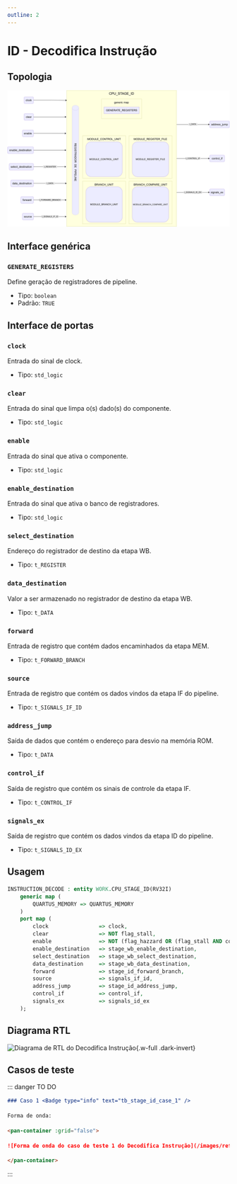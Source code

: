 ```yaml
---
outline: 2
---
```


# ID - Decodifica Instrução

## Topologia

![alt text](/public/images/reference/report_components/cpu_stage_id.drawio.svg)

## Interface genérica

### `GENERATE_REGISTERS` <Badge type="neutral" text="GENERIC" />

Define geração de registradores de pipeline.

- Tipo: `boolean `
- Padrão: `TRUE`

## Interface de portas

### `clock` <Badge type="success" text="INPUT" />

Entrada do sinal de clock.

- Tipo: `std_logic`

### `clear` <Badge type="success" text="INPUT" />

Entrada do sinal que limpa o(s) dado(s) do componente.

- Tipo: `std_logic`

### `enable` <Badge type="success" text="INPUT" />

Entrada do sinal que ativa o componente.

- Tipo: `std_logic`

### `enable_destination` <Badge type="success" text="INPUT" />

Entrada do sinal que ativa o banco de registradores.

- Tipo: `std_logic`

### `select_destination` <Badge type="success" text="INPUT" />

Endereço do registrador de destino da etapa WB.

- Tipo: `t_REGISTER`

### `data_destination` <Badge type="success" text="INPUT" />

Valor a ser armazenado no registrador de destino da etapa WB.

- Tipo: `t_DATA`

### `forward` <Badge type="success" text="INPUT" />

Entrada de registro que contém dados encaminhados da etapa MEM.

- Tipo: `t_FORWARD_BRANCH`

### `source` <Badge type="success" text="INPUT" />

Entrada de registro que contém os dados vindos da etapa IF do pipeline.

- Tipo: `t_SIGNALS_IF_ID`

### `address_jump` <Badge type="danger" text="OUTPUT" />

Saída de dados que contém o endereço para desvio na memória ROM.

- Tipo: `t_DATA`

### `control_if` <Badge type="danger" text="OUTPUT" />

Saída de registro que contém os sinais de controle da etapa IF.

- Tipo: `t_CONTROL_IF`

### `signals_ex` <Badge type="danger" text="OUTPUT" />

Saída de registro que contém os dados vindos da etapa ID do pipeline.

- Tipo: `t_SIGNALS_ID_EX`

## Usagem

```vhdl
INSTRUCTION_DECODE : entity WORK.CPU_STAGE_ID(RV32I)
    generic map (
        QUARTUS_MEMORY => QUARTUS_MEMORY
    )
    port map (
        clock                => clock,
        clear                => NOT flag_stall,
        enable               => NOT (flag_hazzard OR (flag_stall AND control_if.enable_stall)),
        enable_destination   => stage_wb_enable_destination,
        select_destination   => stage_wb_select_destination,
        data_destination     => stage_wb_data_destination,
        forward              => stage_id_forward_branch,
        source               => signals_if_id,
        address_jump         => stage_id_address_jump,
        control_if           => control_if,
        signals_ex           => signals_id_ex
    );
```

## Diagrama RTL

<pan-container>

![Diagrama de RTL do Decodifica Instrução](/images/reference/entities/cpu_stage_id_netlist.svg){.w-full .dark-invert}

</pan-container>

## Casos de teste

::: danger TO DO

```md
### Caso 1 <Badge type="info" text="tb_stage_id_case_1" />

Forma de onda:

<pan-container :grid="false">

![Forma de onda do caso de teste 1 do Decodifica Instrução](/images/reference/entities/tb_stage_id_case_1.svg){.w-full .dark-invert}

</pan-container>

```

:::
